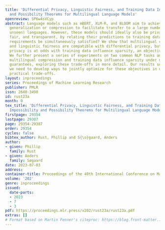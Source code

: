 ```yaml
---
title: 'Differential Privacy, Linguistic Fairness, and Training Data Influence: Impossibility
  and Possibility Theorems for Multilingual Language Models'
openreview: SP6w4sVCyp
abstract: Language models such as mBERT, XLM-R, and BLOOM aim to achieve multilingual
  generalization or compression to facilitate transfer to a large number of (potentially
  unseen) languages. However, these models should ideally also be private, linguistically
  fair, and transparent, by relating their predictions to training data. Can these
  requirements be simultaneously satisfied? We show that multilingual compression
  and linguistic fairness are compatible with differential privacy, but that differential
  privacy is at odds with training data influence sparsity, an objective for transparency.
  We further present a series of experiments on two common NLP tasks and evaluate
  multilingual compression and training data influence sparsity under different privacy
  guarantees, exploring these trade-offs in more detail. Our results suggest that
  we need to develop ways to jointly optimize for these objectives in order to find
  practical trade-offs.
layout: inproceedings
series: Proceedings of Machine Learning Research
publisher: PMLR
issn: 2640-3498
id: rust23a
month: 0
tex_title: 'Differential Privacy, Linguistic Fairness, and Training Data Influence:
  Impossibility and Possibility Theorems for Multilingual Language Models'
firstpage: 29354
lastpage: 29387
page: 29354-29387
order: 29354
cycles: false
bibtex_author: Rust, Phillip and S{\o}gaard, Anders
author:
- given: Phillip
  family: Rust
- given: Anders
  family: Søgaard
date: 2023-07-03
address: 
container-title: Proceedings of the 40th International Conference on Machine Learning
volume: '202'
genre: inproceedings
issued:
  date-parts:
  - 2023
  - 7
  - 3
pdf: https://proceedings.mlr.press/v202/rust23a/rust23a.pdf
extras: []
# Format based on Martin Fenner's citeproc: https://blog.front-matter.io/posts/citeproc-yaml-for-bibliographies/
---
```

